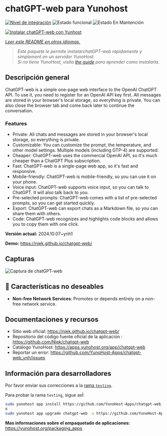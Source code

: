 <!--
Este archivo README esta generado automaticamente<https://github.com/YunoHost/apps/tree/master/tools/readme_generator>
No se debe editar a mano.
-->

# chatGPT-web para Yunohost

[![Nivel de integración](https://dash.yunohost.org/integration/chatgpt-web.svg)](https://ci-apps.yunohost.org/ci/apps/chatgpt-web/) ![Estado funcional](https://ci-apps.yunohost.org/ci/badges/chatgpt-web.status.svg) ![Estado En Mantención](https://ci-apps.yunohost.org/ci/badges/chatgpt-web.maintain.svg)

[![Instalar chatGPT-web con Yunhost](https://install-app.yunohost.org/install-with-yunohost.svg)](https://install-app.yunohost.org/?app=chatgpt-web)

*[Leer este README en otros idiomas.](./ALL_README.md)*

> *Este paquete le permite instalarchatGPT-web rapidamente y simplement en un servidor YunoHost.*  
> *Si no tiene YunoHost, visita [the guide](https://yunohost.org/install) para aprender como instalarla.*

## Descripción general

ChatGPT-web is a simple one-page web interface to the OpenAI ChatGPT API. To use it, you need to register for an OpenAI API key first. All messages are stored in your browser's local storage, so everything is private. You can also close the browser tab and come back later to continue the conversation.

### Features

- Private: All chats and messages are stored in your browser's local storage, so everything is private.
- Customizable: You can customize the prompt, the temperature, and other model settings. Multiple models (including GTP-4) are supported.
- Cheaper: ChatGPT-web uses the commercial OpenAI API, so it's much cheaper than a ChatGPT Plus subscription.
- Fast: ChatGPT-web is a single-page web app, so it's fast and responsive.
- Mobile-friendly: ChatGPT-web is mobile-friendly, so you can use it on your phone.
- Voice input: ChatGPT-web supports voice input, so you can talk to ChatGPT. It will also talk back to you.
- Pre-selected prompts: ChatGPT-web comes with a list of pre-selected prompts, so you can get started quickly.
- Export: ChatGPT-web can export chats as a Markdown file, so you can share them with others.
- Code: ChatGPT-web recognizes and highlights code blocks and allows you to copy them with one click.


**Versión actual:** 2024.10.07~ynh1

**Demo:** <https://niek.github.io/chatgpt-web/>

## Capturas

![Captura de chatGPT-web](./doc/screenshots/screenshot.png)

## :red_circle: Características no deseables

- **Non-free Network Services**: Promotes or depends entirely on a non-free network service.

## Documentaciones y recursos

- Sitio web oficial: <https://niek.github.io/chatgpt-web/>
- Repositorio del código fuente oficial de la aplicación : <https://github.com/Niek/chatgpt-web>
- Catálogo YunoHost: <https://apps.yunohost.org/app/chatgpt-web>
- Reportar un error: <https://github.com/YunoHost-Apps/chatgpt-web_ynh/issues>

## Información para desarrolladores

Por favor enviar sus correcciones a la [rama `testing`](https://github.com/YunoHost-Apps/chatgpt-web_ynh/tree/testing).

Para probar la rama `testing`, sigue asÍ:

```bash
sudo yunohost app install https://github.com/YunoHost-Apps/chatgpt-web_ynh/tree/testing --debug
o
sudo yunohost app upgrade chatgpt-web -u https://github.com/YunoHost-Apps/chatgpt-web_ynh/tree/testing --debug
```

**Mas informaciones sobre el empaquetado de aplicaciones:** <https://yunohost.org/packaging_apps>
